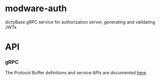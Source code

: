 # modware-auth

dictyBase gRPC service for authorization server, generating and validating JWTs

# API

### gRPC

The Protocol Buffer definitions and service APIs are documented
[here](https://github.com/dictyBase/dictybaseapis/blob/master/dictybase/auth/auth.proto).
